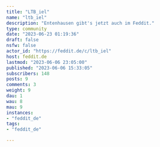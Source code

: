 ```yaml
---
title: "LTB_iel" 
name: "ltb_iel"
description: "Entenhausen gibt's jetzt auch im Feddit."
type: community
date: "2023-06-23 01:19:36"
draft: false
nsfw: false
actor_id: "https://feddit.de/c/ltb_iel"
host: feddit.de
lastmod: "2023-06-06 23:05:00"
published: "2023-06-06 15:33:05"
subscribers: 148
posts: 9
comments: 3
weight: 9
dau: 1
wau: 8
mau: 9
instances:
- "feddit_de"
tags: 
- "feddit_de"

---
```

